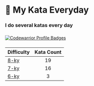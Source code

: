 # 🥋 My Kata Everyday

### I do several katas every day

###

[![Codewarrior Profile Badges](https://www.codewars.com/users/Comediant24/badges/large)](https://www.codewars.com/users/Comediant24)

###

| Difficulty                                                     | Kata Count |
| -------------------------------------------------------------- | :--------: |
| [8-ky](https://github.com/Comediant24/codewars/tree/main/8-ky) |     19     |
| [7-ky](https://github.com/Comediant24/codewars/tree/main/7-ky) |     16     |
| [6-ky](https://github.com/Comediant24/codewars/tree/main/6-ky) |     3      |
